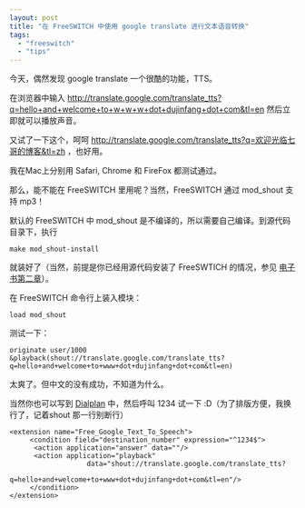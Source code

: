 ```yaml
---
layout: post
title: "在 FreeSWITCH 中使用 google translate 进行文本语音转换"
tags:
  - "freeswitch"
  - "tips"
---
```


今天，偶然发现 google translate 一个很酷的功能，TTS。

在浏览器中输入 http://translate.google.com/translate_tts?q=hello+and+welcome+to+w+w+w+dot+dujinfang+dot+com&tl=en 然后立即就可以播放声音。

又试了一下这个，呵呵 http://translate.google.com/translate_tts?q=欢迎光临七哥的博客&tl=zh ，也好用。

我在Mac上分别用 Safari, Chrome 和 FireFox 都测试通过。

那么，能不能在 FreeSWITCH 里用呢？当然，FreeSWITCH 通过 mod_shout 支持 mp3！

默认的 FreeSWITCH 中 mod_shout 是不编译的，所以需要自己编译。到源代码目录下，执行

    make mod_shout-install

就装好了（当然，前提是你已经用源代码安装了 FreeSWTICH 的情况，参见  [电子书第二章](/past/2010/4/14/freeswitch-chu-bu/)）。

在 FreeSWITCH 命令行上装入模块：

    load mod_shout

测试一下：

    originate user/1000 &playback(shout://translate.google.com/translate_tts?q=hello+and+welcome+to+www+dot+dujinfang+dot+com&tl=en)

太爽了。但中文的没有成功，不知道为什么。

当然你也可以写到 [Dialplan](http://www.freeswitch.org.cn/blog/past/2010/10/22/ren-shi-bo-hao-ji-hua-dialplan/) 中，然后呼叫 1234 试一下 :D（为了排版方便，我换行了，记着shout 那一行别断行）

	<extension name="Free_Google_Text_To_Speech">
	     <condition field="destination_number" expression="^1234$">
	      <action application="answer" data=""/>
	      <action application="playback"
                       data="shout://translate.google.com/translate_tts?
                       q=hello+and+welcome+to+www+dot+dujinfang+dot+com&tl=en"/>
	     </condition>
	</extension>
